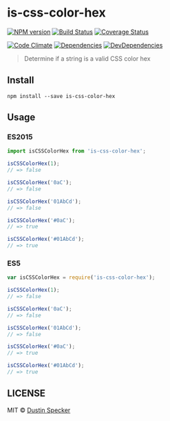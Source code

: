 # is-css-color-hex
[![NPM version](https://badge.fury.io/js/is-css-color-hex.svg)](https://badge.fury.io/js/is-css-color-hex) [![Build Status](https://travis-ci.org/dustinspecker/is-css-color-hex.svg)](https://travis-ci.org/dustinspecker/is-css-color-hex) [![Coverage Status](https://img.shields.io/coveralls/dustinspecker/is-css-color-hex.svg)](https://coveralls.io/r/dustinspecker/is-css-color-hex?branch=master)

[![Code Climate](https://codeclimate.com/github/dustinspecker/is-css-color-hex/badges/gpa.svg)](https://codeclimate.com/github/dustinspecker/is-css-color-hex) [![Dependencies](https://david-dm.org/dustinspecker/is-css-color-hex.svg)](https://david-dm.org/dustinspecker/is-css-color-hex/#info=dependencies&view=table) [![DevDependencies](https://david-dm.org/dustinspecker/is-css-color-hex/dev-status.svg)](https://david-dm.org/dustinspecker/is-css-color-hex/#info=devDependencies&view=table)

> Determine if a string is a valid CSS color hex

## Install
```
npm install --save is-css-color-hex
```

## Usage
### ES2015
```javascript
import isCSSColorHex from 'is-css-color-hex';

isCSSColorHex(1);
// => false

isCSSColorHex('0aC');
// => false

isCSSColorHex('01AbCd');
// => false

isCSSColorHex('#0aC');
// => true

isCSSColorHex('#01AbCd');
// => true
```

### ES5
```javascript
var isCSSColorHex = require('is-css-color-hex');

isCSSColorHex(1);
// => false

isCSSColorHex('0aC');
// => false

isCSSColorHex('01AbCd');
// => false

isCSSColorHex('#0aC');
// => true

isCSSColorHex('#01AbCd');
// => true
```

## LICENSE
MIT © [Dustin Specker](https://github.com/dustinspecker)